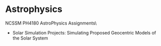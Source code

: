 # Astrophysics
 NCSSM PH4180 AstroPhysics Assignments\
 - Solar Simulation Projects: Simulating Proposed Geocentric Models of the Solar System
